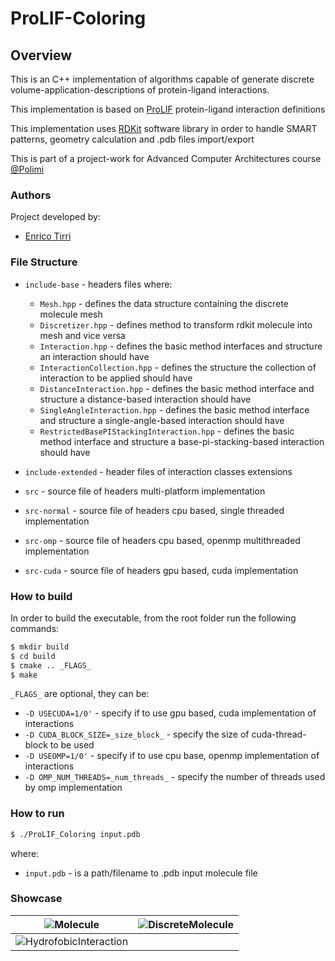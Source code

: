 # ProLIF-Coloring
## Overview

This is an C++ implementation of algorithms capable of generate discrete volume-application-descriptions of protein-ligand interactions.

This implementation is based on [ProLIF](https://github.com/chemosim-lab/ProLIF/) protein-ligand interaction definitions

This implementation uses [RDKit](https://www.rdkit.org/) software library in order to handle SMART patterns, geometry calculation and .pdb files import/export

This is part of a project-work for Advanced Computer Architectures course [@Polimi](https://www.polimi.it/)

### Authors
Project developed by:
- [Enrico Tirri](https://github.com/EnricoTirri)

### File Structure

* `include-base` -  headers files where:
    * `Mesh.hpp` - defines the data structure containing the discrete molecule mesh
    * `Discretizer.hpp` - defines method to transform rdkit molecule into mesh and vice versa
    * `Interaction.hpp` - defines the basic method interfaces and structure an interaction should have
    * `InteractionCollection.hpp` - defines the structure the collection of interaction to be applied should have
    * `DistanceInteraction.hpp` - defines the basic method interface and structure a distance-based interaction should have
    * `SingleAngleInteraction.hpp` - defines the basic method interface and structure a single-angle-based interaction should have
    * `RestrictedBasePIStackingInteraction.hpp` - defines the basic method interface and structure a base-pi-stacking-based interaction should have

* `include-extended` - header files of interaction classes extensions

* `src` - source file of headers multi-platform implementation

* `src-normal` - source file of headers cpu based, single threaded implementation

* `src-omp` - source file of headers cpu based, openmp multithreaded implementation

* `src-cuda` - source file of headers gpu based, cuda implementation

### How to build

In order to build the executable, from the root folder run the following commands:

```bash
$ mkdir build
$ cd build
$ cmake .. _FLAGS_
$ make
```
`_FLAGS_` are optional, they can be:
* `-D USECUDA=1/0'` - specify if to use gpu based, cuda implementation of interactions
* `-D CUDA_BLOCK_SIZE=_size_block_` - specify the size of cuda-thread-block to be used
* `-D USEOMP=1/0'` - specify if to use cpu base, openmp implementation of interactions
* `-D OMP_NUM_THREADS=_num_threads_` - specify the number of threads used by omp implementation

### How to run

```bash
$ ./ProLIF_Coloring input.pdb
```
where:
* `input.pdb` - is a path/filename to .pdb input molecule file

### Showcase

| ![Molecule](showcase/mol.gif)                  | ![DiscreteMolecule](showcase/dicr_mol.gif) |
|------------------------------------------------|--------------------------------------------|
| ![HydrofobicInteraction](showcase/hyd_int.gif) |                                            |